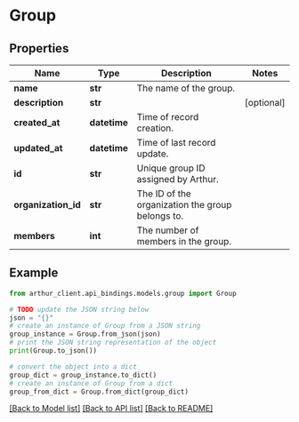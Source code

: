 # Group


## Properties

Name | Type | Description | Notes
------------ | ------------- | ------------- | -------------
**name** | **str** | The name of the group. | 
**description** | **str** |  | [optional] 
**created_at** | **datetime** | Time of record creation. | 
**updated_at** | **datetime** | Time of last record update. | 
**id** | **str** | Unique group ID assigned by Arthur. | 
**organization_id** | **str** | The ID of the organization the group belongs to. | 
**members** | **int** | The number of members in the group. | 

## Example

```python
from arthur_client.api_bindings.models.group import Group

# TODO update the JSON string below
json = "{}"
# create an instance of Group from a JSON string
group_instance = Group.from_json(json)
# print the JSON string representation of the object
print(Group.to_json())

# convert the object into a dict
group_dict = group_instance.to_dict()
# create an instance of Group from a dict
group_from_dict = Group.from_dict(group_dict)
```
[[Back to Model list]](../README.md#documentation-for-models) [[Back to API list]](../README.md#documentation-for-api-endpoints) [[Back to README]](../README.md)


